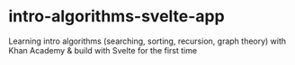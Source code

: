 # intro-algorithms-svelte-app
 Learning intro algorithms (searching, sorting, recursion, graph theory) with Khan Academy & build with Svelte for the first time
